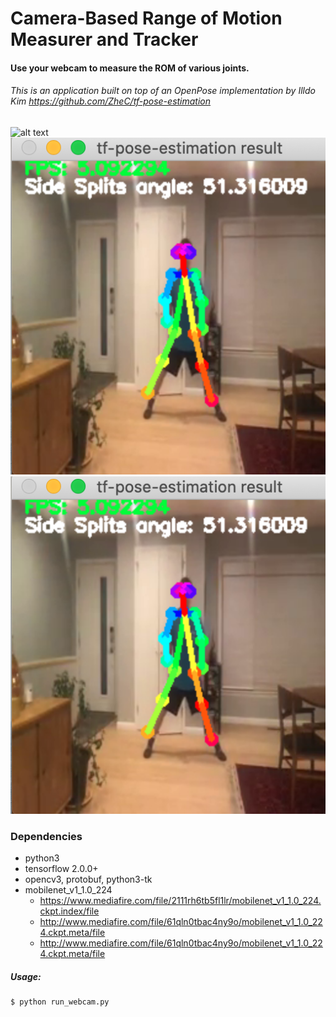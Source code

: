 # Camera-Based Range of Motion Measurer and Tracker
#### Use your webcam to measure the ROM of various joints.
###### This is an application built on top of an OpenPose implementation by Illdo Kim https://github.com/ZheC/tf-pose-estimation

![alt text](https://github.com/justinmilner1/tf-pose-estimation-master/Sample_image.png?raw=true)
![plot](Sample_image.png)
![Screenshot](Sample_image.png)

### Dependencies
- python3
- tensorflow 2.0.0+
- opencv3, protobuf, python3-tk
- mobilenet_v1_1.0_224
    - https://www.mediafire.com/file/2111rh6tb5fl1lr/mobilenet_v1_1.0_224.ckpt.index/file
    - http://www.mediafire.com/file/61qln0tbac4ny9o/mobilenet_v1_1.0_224.ckpt.meta/file
    - http://www.mediafire.com/file/61qln0tbac4ny9o/mobilenet_v1_1.0_224.ckpt.meta/file
    
##### Usage:
```
$ python run_webcam.py
```

